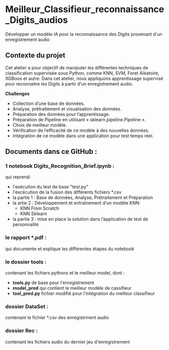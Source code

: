 # Meilleur_Classifieur_reconnaissance_Digits_audios
Développer un modèle IA pour la reconnaissance des Digits provenant d'un enregistrement audio

## Contexte du projet
Cet atelier a pour objectif de manipuler les différentes techniques de classification supervisée sous Python, comme KNN, SVM, Foret Aléatoire, XGBoos et autre.
Dans cet atelier, nous appliquons apprentissage supervisé pour reconnaitre les Digits à partir d’un enregistrement audio.


**Challenges**
-	Collection d’une base de données.
-	Analyse, prétraitement et visualisation des données.
-	Préparation des données pour l’apprentissage.
-	Préparation de Pipeline en utilisant « sklearn.pipeline.Pipeline ».
-	Choix de meilleur modèle.
-	Vérification de l’efficacité de ce modèle à des nouvelles données.
-	Intégration de ce modèle dans une application pour test temps réel.



## Documents dans ce GitHub :
### 1 notebook Digits_Recognition_Brief.ipynb :
qui reprend:
- l'exécution du test de base "test.py"
- l'excécution de la fusion des différents fichiers *.csv
- la partie 1 : Base de données, Analyse, Prétraitement et Préparation
- la artie 2 : Développement et entraînement d’un modèle KNN:
    - KNN From Scratch
    - KNN Sklearn
- la partie 3 : mise en place la solution dans l’application de test de personnalité

### le rapport *.pdf :
qui documente et explique les différentes étapes du notebook

### le dossier tools : 
contenant les fichiers pythons et le meilleur model, dont :
- **tools.py** de base pour l'enregistrement
- **model_pred** qui contient le meilleur modèle de cassifieur
- **tool_pred.py** fichier modifié pour l'intégration du meilleur classifieur

### dossier DataSet :
contenant le fichier *.csv des enregistrment audio

### dossier Rec :
contenant les fichiers audio du dernier jeu d'enregistrement
